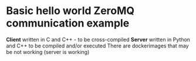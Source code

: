 # Basic hello world ZeroMQ communication example
**Client** written in C and C++ - to be cross-compiled
**Server** written in Python and C++ to be compiled and/or executed
There are dockerimages that may be not working (server is working)
